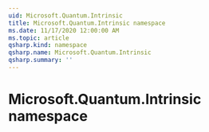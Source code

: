 ```yaml
---
uid: Microsoft.Quantum.Intrinsic
title: Microsoft.Quantum.Intrinsic namespace
ms.date: 11/17/2020 12:00:00 AM
ms.topic: article
qsharp.kind: namespace
qsharp.name: Microsoft.Quantum.Intrinsic
qsharp.summary: ''
---
```


# Microsoft.Quantum.Intrinsic namespace



